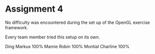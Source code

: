 # Assignment 4

No difficulty was encountered during the set up of the OpenGL exercise framework.

Every team member tried this setup on its own.

Ding Markus 100%
Mamie Robin 100%
Montial Charline 100%
